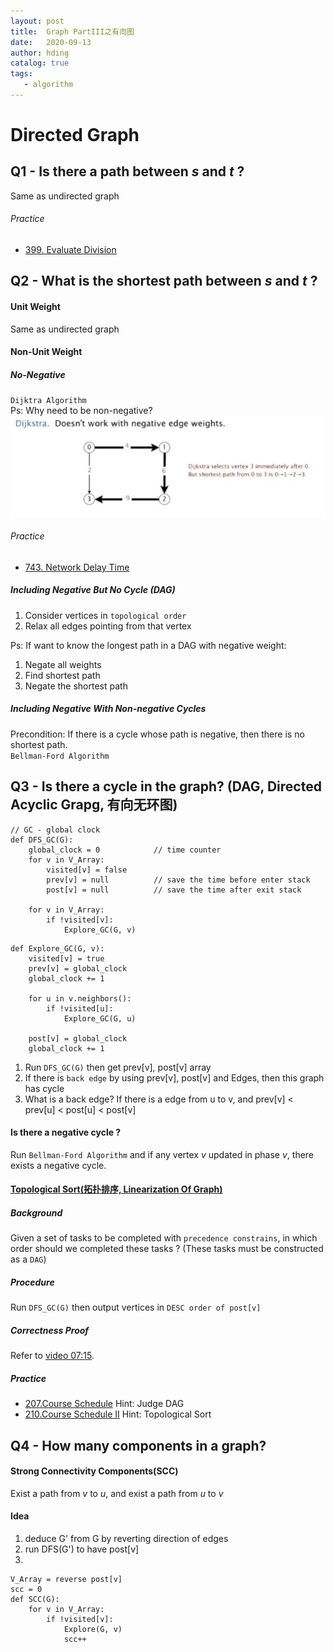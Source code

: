 ```yaml
---
layout: post
title:  Graph PartIII之有向图
date:   2020-09-13
author: hding
catalog: true
tags:
   - algorithm
---
```

# Directed Graph

## Q1 - Is there a path between *s* and *t* ?
Same as undirected graph
###### Practice
- [399. Evaluate Division](https://leetcode.com/problems/evaluate-division/)



## Q2 - What is the shortest path between *s* and *t* ?
#### Unit Weight
Same as undirected graph

#### Non-Unit Weight
##### No-Negative
`Dijktra Algorithm`  
Ps: Why need to be non-negative?
![Dijktra Algorithm Non-negative](/img/Algorithm/DijktraAlgorithmNon-negative.jpeg)

###### Practice
- [743. Network Delay Time](https://leetcode.com/problems/network-delay-time/)

##### Including Negative But No Cycle (DAG)
1. Consider vertices in `topological order`  
2. Relax all edges pointing from that vertex

Ps: If want to know the longest path in a DAG with negative weight:
1. Negate all weights  
2. Find shortest path
3. Negate the shortest path

##### Including Negative With Non-negative Cycles
Precondition: If there is a cycle whose path is negative, then there is no shortest path.  
`Bellman-Ford Algorithm`



## Q3 - Is there a cycle in the graph? (DAG, Directed Acyclic Grapg, 有向无环图)
```
// GC - global clock
def DFS_GC(G):
	global_clock = 0			// time counter
	for v in V_Array:
		visited[v] = false
		prev[v] = null			// save the time before enter stack
		post[v] = null			// save the time after exit stack

	for v in V_Array:
		if !visited[v]:
			Explore_GC(G, v)
```
```
def Explore_GC(G, v):
	visited[v] = true
	prev[v] = global_clock
	global_clock += 1

	for u in v.neighbors():
		if !visited[u]:
			Explore_GC(G, u)

	post[v] = global_clock
	global_clock += 1
```
1. Run `DFS_GC(G)` then get prev[v], post[v] array
2. If there is `back edge` by using prev[v], post[v] and Edges, then this graph has cycle
3. What is a back edge? If there is a edge from u to v, and prev[v] < prev[u] < post[u] < post[v]

#### Is there a negative cycle ?
Run `Bellman-Ford Algorithm` and if any vertex *v* updated in phase *v*, there exists a negative cycle.



#### [Topological Sort(拓扑排序, Linearization Of Graph)](https://www.bilibili.com/video/BV1rx411W7gV?p=11) 
##### Background
Given a set of tasks to be completed with `precedence constrains`, in which order should we completed these tasks ? (These tasks must be constructed as a `DAG`)

##### Procedure
Run `DFS_GC(G)` then output vertices in `DESC order of post[v]`

##### Correctness Proof
Refer to [video 07:15](https://www.bilibili.com/video/BV1rx411W7gV?p=11).

##### Practice
- [207.Course Schedule](https://leetcode.com/problems/course-schedule/)
	Hint: Judge DAG
- [210.Course Schedule II](https://leetcode.com/problems/course-schedule-ii/)
	Hint: Topological Sort



## Q4 - How many components in a graph?
#### Strong Connectivity Components(SCC)
Exist a path from *v* to *u*, and exist a path from *u* to *v*
#### Idea
1. deduce G' from G by reverting direction of edges
2. run DFS(G') to have post[v]
3. 
```
V_Array = reverse post[v]
scc = 0
def SCC(G):
	for v in V_Array:
		if !visited[v]:
			Explore(G, v)
			scc++
```